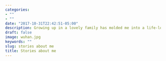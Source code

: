 ```yaml
---
categories:
- ""
- ""
date: "2017-10-31T22:42:51-05:00"
description: Growing up in a lovely family has molded me into a life-lover. I do appreciate everything happened in my life and always have faith in the unknown adventures ahead of me. 
draft: false
image: wuhan.jpg
keywords: ""
slug: stories about me
title: Stories about me
---
```

